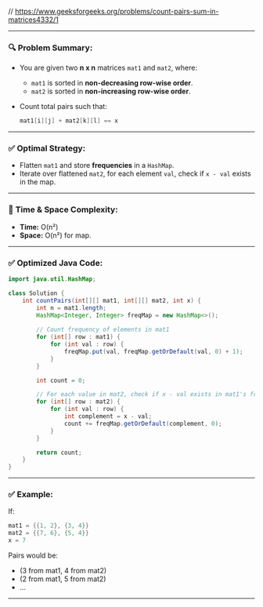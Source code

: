 // https://www.geeksforgeeks.org/problems/count-pairs-sum-in-matrices4332/1

---

### 🔍 **Problem Summary**:

* You are given two **n x n** matrices `mat1` and `mat2`, where:

  * `mat1` is sorted in **non-decreasing row-wise order**.
  * `mat2` is sorted in **non-increasing row-wise order**.
* Count total pairs such that:

  ```java
  mat1[i][j] + mat2[k][l] == x
  ```

---

### ✅ **Optimal Strategy**:

* Flatten `mat1` and store **frequencies** in a `HashMap`.
* Iterate over flattened `mat2`, for each element `val`, check if `x - val` exists in the map.

---

### 🧠 **Time & Space Complexity**:

* **Time:** O(n²)
* **Space:** O(n²) for map.

---

### ✅ **Optimized Java Code**:

```java
import java.util.HashMap;

class Solution {
    int countPairs(int[][] mat1, int[][] mat2, int x) {
        int n = mat1.length;
        HashMap<Integer, Integer> freqMap = new HashMap<>();
        
        // Count frequency of elements in mat1
        for (int[] row : mat1) {
            for (int val : row) {
                freqMap.put(val, freqMap.getOrDefault(val, 0) + 1);
            }
        }

        int count = 0;

        // For each value in mat2, check if x - val exists in mat1's freqMap
        for (int[] row : mat2) {
            for (int val : row) {
                int complement = x - val;
                count += freqMap.getOrDefault(complement, 0);
            }
        }

        return count;
    }
}
```

---

### ✅ Example:

If:

```java
mat1 = {{1, 2}, {3, 4}}
mat2 = {{7, 6}, {5, 4}}
x = 7
```

Pairs would be:

* (3 from mat1, 4 from mat2)
* (2 from mat1, 5 from mat2)
* ...

---

